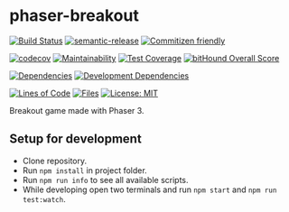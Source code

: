 # phaser-breakout

[![Build Status](https://travis-ci.org/nunof07/phaser-breakout.svg?branch=master)](https://travis-ci.org/nunof07/phaser-breakout)
[![semantic-release](https://img.shields.io/badge/%20%20%F0%9F%93%A6%F0%9F%9A%80-semantic--release-e10079.svg)](https://github.com/semantic-release/semantic-release)
[![Commitizen friendly](https://img.shields.io/badge/commitizen-friendly-brightgreen.svg)](http://commitizen.github.io/cz-cli/)

[![codecov](https://codecov.io/gh/nunof07/phaser-breakout/branch/master/graph/badge.svg)](https://codecov.io/gh/nunof07/phaser-breakout)
[![Maintainability](https://api.codeclimate.com/v1/badges/2a8090c04b076da60754/maintainability)](https://codeclimate.com/github/nunof07/phaser-breakout/maintainability)
[![Test Coverage](https://api.codeclimate.com/v1/badges/2a8090c04b076da60754/test_coverage)](https://codeclimate.com/github/nunof07/phaser-breakout/test_coverage)
[![bitHound Overall Score](https://www.bithound.io/github/nunof07/phaser-breakout/badges/score.svg)](https://www.bithound.io/github/nunof07/phaser-breakout)

[![Dependencies](https://david-dm.org/nunof07/phaser-breakout.svg)](https://david-dm.org/nunof07/phaser-breakout)
[![Development Dependencies](https://david-dm.org/nunof07/phaser-breakout/dev-status.svg)](https://david-dm.org/nunof07/phaser-breakout?type=dev)

[![Lines of Code](https://tokei.rs/b1/github/nunof07/phaser-breakout)](https://github.com/Aaronepower/tokei)
[![Files](https://tokei.rs/b1/github/nunof07/phaser-breakout?category=files)](https://github.com/Aaronepower/tokei)
[![License: MIT](https://img.shields.io/badge/License-MIT-yellow.svg)](https://opensource.org/licenses/MIT)

Breakout game made with Phaser 3.

## Setup for development

- Clone repository.
- Run `npm install` in project folder.
- Run `npm run info` to see all available scripts.
- While developing open two terminals and run `npm start` and `npm run test:watch`.